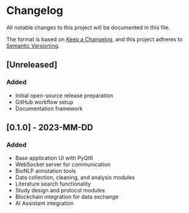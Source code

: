 # Changelog

All notable changes to this project will be documented in this file.

The format is based on [Keep a Changelog](https://keepachangelog.com/en/1.0.0/),
and this project adheres to [Semantic Versioning](https://semver.org/spec/v2.0.0.html).

## [Unreleased]

### Added
- Initial open-source release preparation
- GitHub workflow setup
- Documentation framework

## [0.1.0] - 2023-MM-DD

### Added
- Base application UI with PyQt6
- WebSocket server for communication
- BioNLP annotation tools
- Data collection, cleaning, and analysis modules
- Literature search functionality
- Study design and protocol modules
- Blockchain integration for data exchange
- AI Assistant integration 